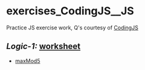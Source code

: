 # exercises_CodingJS__JS

Practice JS exercise work, Q's courtesy of [CodingJS](https://the-winter.github.io/codingjs/)

## *Logic-1:* [worksheet](https://github.com/joseph-p-pasaoa/exercises_CodingJS__JS/blob/master/logic1.js)
  * [maxMod5](https://the-winter.github.io/codingjs/exercise.html?name=maxMod5&title=Logic-1)
